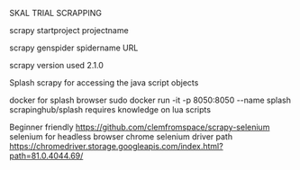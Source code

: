 SKAL TRIAL SCRAPPING

scrapy startproject projectname

scrapy genspider spidername URL

scrapy version used 2.1.0

Splash scrapy for accessing the java script objects

docker for splash browser sudo docker run -it -p 8050:8050 --name splash scrapinghub/splash
requires knowledge on lua scripts

Beginner friendly
https://github.com/clemfromspace/scrapy-selenium
selenium for headless browser
chrome selenium driver path
https://chromedriver.storage.googleapis.com/index.html?path=81.0.4044.69/